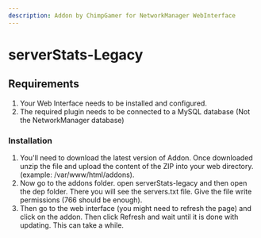 ```yaml
---
description: Addon by ChimpGamer for NetworkManager WebInterface
---
```


# serverStats-Legacy

## Requirements

1. Your Web Interface needs to be installed and configured.
2. The required plugin needs to be connected to a MySQL database \(Not the NetworkManager database\)

### Installation

1. You'll need to download the latest version of Addon. Once downloaded unzip the file and upload the content of the ZIP into your web directory. \(example: /var/www/html/addons\).
2. Now go to the addons folder. open serverStats-legacy and then open the dep folder. There you will see the servers.txt file. Give the file write permissions \(766 should be enough\).
3. Then go to the web interface \(you might need to refresh the page\) and click on the addon. Then click Refresh and wait until it is done with updating. This can take a while.

